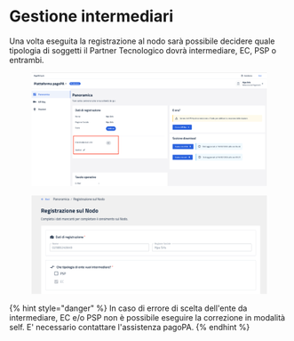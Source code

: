 # Gestione intermediari

Una volta eseguita la registrazione al nodo sarà possibile decidere quale tipologia di soggetti il Partner Tecnologico dovrà intermediare, EC, PSP o entrambi.

<figure><img src="../../.gitbook/assets/Screenshot 2024-02-16 alle 19.37.24.png" alt=""><figcaption></figcaption></figure>

<figure><img src="../../.gitbook/assets/Screenshot 2024-02-16 alle 19.38.04.png" alt=""><figcaption></figcaption></figure>

{% hint style="danger" %}
In caso di errore di scelta dell'ente da intermediare, EC e/o PSP non è possibile eseguire la correzione in modalità self. E' necessario contattare l'assistenza pagoPA.
{% endhint %}
